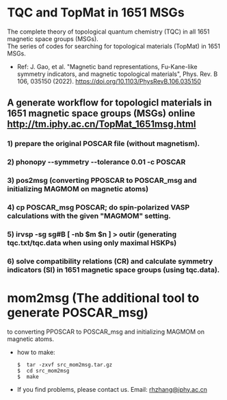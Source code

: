 # TQC and TopMat in 1651 MSGs
The complete theory of topological quantum chemistry (TQC) in all 1651 magnetic space groups (MSGs).</br>
The series of codes for searching for topological materials (TopMat) in 1651 MSGs.

* Ref: J. Gao, et al. "Magnetic band representations, Fu-Kane-like symmetry indicators, and magnetic topological materials", Phys. Rev. B 106, 035150 (2022). https://doi.org/10.1103/PhysRevB.106.035150  <br>

## A generate workflow for topologicl materials in 1651 magnetic space groups (MSGs) online http://tm.iphy.ac.cn/TopMat_1651msg.html
### 1) prepare the original POSCAR file (without magnetism).

### 2) phonopy --symmetry --tolerance 0.01 -c POSCAR

### 3) pos2msg (converting PPOSCAR to POSCAR_msg and initializing MAGMOM on magnetic atoms)
 
### 4) cp POSCAR_msg POSCAR; do spin-polarized VASP calculations with the given "MAGMOM" setting.

### 5) irvsp -sg sg#B [ -nb $m $n ] > outir (generating tqc.txt/tqc.data when using only maximal HSKPs)

### 6) solve compatibility relations (CR) and calculate symmetry indicators (SI) in 1651 magnetic space groups (using tqc.data).

# mom2msg (The additional tool to generate POSCAR_msg)
to converting PPOSCAR to POSCAR_msg and initializing MAGMOM on magnetic atoms.</br>

* how to make:

      $  tar -zxvf src_mom2msg.tar.gz
      $  cd src_mom2msg
      $  make

* If you find problems, please contact us. Email: rhzhang@iphy.ac.cn
